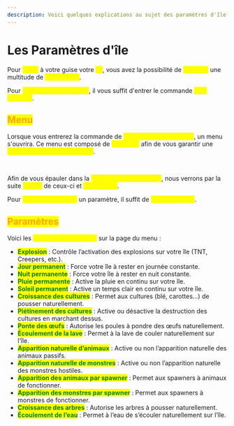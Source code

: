 ```yaml
---
description: Voici quelques explications au sujet des paramètres d'île
---
```


# Les Paramètres d'île

Pour <mark style="color:yellow;">**gérer**</mark> à votre guise votre <mark style="color:yellow;">**île**</mark>, vous avez la possibilité de <mark style="color:yellow;">**modifier**</mark> une multitude de <mark style="color:yellow;">**paramètres**</mark>.

Pour <mark style="color:yellow;">**modifier un paramètre**</mark>, il vous suffit d'entrer le commande <mark style="color:yellow;">**`/is settings`**</mark>.

## <mark style="color:orange;">Menu</mark>

Lorsque vous entrerez la commande de <mark style="color:yellow;">**gestion des paramètres**</mark>, un menu s'ouvrira. Ce menu est composé de <mark style="color:yellow;">**une page**</mark> afin de vous garantir une <mark style="color:yellow;">**gestion complète de votre île**</mark>.

<figure><img src="../../.gitbook/assets/Capture d’écran 2025-07-22 à 14.39.45.png" alt=""><figcaption></figcaption></figure>

Afin de vous épauler dans la <mark style="color:yellow;">**gestion des paramètres**</mark>, nous verrons par la suite <mark style="color:yellow;">**la liste**</mark> de ceux-ci et <mark style="color:yellow;">**leurs effets**</mark>.

Pour <mark style="color:yellow;">**activer/désactiver**</mark> un paramètre, il suffit de <mark style="color:yellow;">**cliquer dessus**</mark>.

## <mark style="color:orange;">Paramètres</mark>

Voici les <mark style="color:yellow;">**paramètres proposés**</mark> sur la page du menu :&#x20;

* <mark style="color:green;">**Explosion**</mark> : Contrôle l’activation des explosions sur votre île (TNT, Creepers, etc.).
* <mark style="color:green;">**Jour permanent**</mark> : Force votre île à rester en journée constante.
* <mark style="color:green;">**Nuit permanente**</mark> : Force votre île à rester en nuit constante.
* <mark style="color:green;">**Pluie permanente**</mark> : Active la pluie en continu sur votre île.
* <mark style="color:green;">**Soleil permanent**</mark> : Active un temps clair en continu sur votre île.
* <mark style="color:green;">**Croissance des cultures**</mark> : Permet aux cultures (blé, carottes…) de pousser naturellement.
* <mark style="color:green;">**Piétinement des cultures**</mark> : Active ou désactive la destruction des cultures en marchant dessus.
* <mark style="color:green;">**Ponte des œufs**</mark> : Autorise les poules à pondre des œufs naturellement.
* <mark style="color:green;">**Écoulement de la lave**</mark> : Permet à la lave de couler naturellement sur l’île.
* <mark style="color:green;">**Apparition naturelle d’animaux**</mark> : Active ou non l’apparition naturelle des animaux passifs.
* <mark style="color:green;">**Apparition naturelle de monstres**</mark> : Active ou non l’apparition naturelle des monstres hostiles.
* <mark style="color:green;">**Apparition des animaux par spawner**</mark> : Permet aux spawners à animaux de fonctionner.
* <mark style="color:green;">**Apparition des monstres par spawner**</mark> : Permet aux spawners à monstres de fonctionner.
* <mark style="color:green;">**Croissance des arbres**</mark> : Autorise les arbres à pousser naturellement.
* <mark style="color:green;">**Écoulement de l’eau**</mark> : Permet à l’eau de s’écouler naturellement sur l’île.
